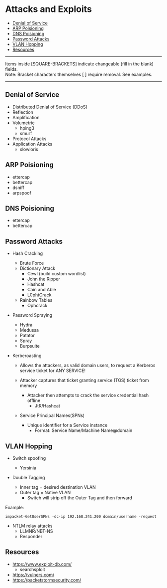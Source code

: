 # Attacks and Exploits

* [Denial of Service](#denial-of-service)
* [ARP Poisioning](#arp-poisoning)
* [DNS Poisioning](#dns-poisoning)
* [Password Attacks](#password-attacks)
* [VLAN Hopping](#vlan-hopping)
* [Resources](#resources)

*********************************************************************************
Items inside [SQUARE-BRACKETS] indicate changeable (fill in the blank) fields.  
Note: Bracket characters themselves [ ] require removal. See examples.
*********************************************************************************

## Denial of Service
* Distributed Denial of Service (DDoS)
* Reflection
* Amplification
* Volumetric
   * hping3
   * smurf
* Protocol Attacks
* Application Attacks
   * slowloris

## ARP Poisioning
* ettercap
* bettercap
* dsniff
* arpspoof

## DNS Poisioning
* ettercap
* bettercap

## Password Attacks
* Hash Cracking
   * Brute Force
   * Dictionary Attack
      * Cewl (build custom wordlist)
      * John the Ripper
      * Hashcat
      * Cain and Able
      * L0phtCrack
   * Rainbow Tables
      * Ophcrack
      
 * Password Spraying
    * Hydra
    * Medussa
    * Patator
    * Spray
    * Burpsuite

* Kerberoasting
   * Allows the attackers, as valid domain users, to request a Kerberos service ticket for ANY SERVICE!
   * Attacker captures that ticket granting service (TGS) ticket from memory
      * Attacker then attempts to crack the service credential hash offline
         * JtR/Hashcat

   * Service Principal Names(SPNs)
      * Unique identifier for a Service instance
         * Format: Service Name/Machine Name@domain

## VLAN Hopping
* Switch spoofing
   * Yersinia
   
* Double Tagging
   * Inner tag = desired destination VLAN
   * Outer tag = Native VLAN
      * Switch will strip off the Outer Tag and then forward
         
Example:
```
impacket-GetUserSPNs -dc-ip 192.168.241.200 domain/username -request
```

* NTLM relay attacks
   * LLMNR/NBT-NS
   * Responder

## Resources
* https://www.exploit-db.com/
   * searchsploit
* https://vulners.com/
* https://packetstormsecurity.com/
